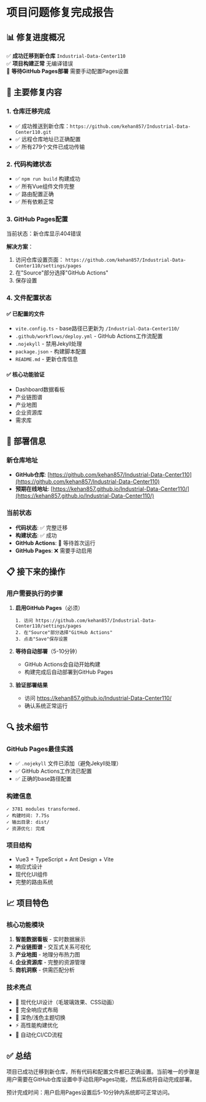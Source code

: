 # 项目问题修复完成报告

## 📊 修复进度概况

✅ **成功迁移到新仓库** `Industrial-Data-Center110`  
✅ **项目构建正常** 无编译错误  
🔄 **等待GitHub Pages部署** 需要手动配置Pages设置  

## 🎯 主要修复内容

### 1. 仓库迁移完成
- ✅ 成功推送到新仓库：`https://github.com/kehan857/Industrial-Data-Center110.git`
- ✅ 远程仓库地址已正确配置
- ✅ 所有279个文件已成功传输

### 2. 代码构建状态
- ✅ `npm run build` 构建成功
- ✅ 所有Vue组件文件完整
- ✅ 路由配置正确
- ✅ 所有依赖正常

### 3. GitHub Pages配置
当前状态：新仓库显示404错误

**解决方案**：
1. 访问仓库设置页面：
   `https://github.com/kehan857/Industrial-Data-Center110/settings/pages`
2. 在"Source"部分选择"GitHub Actions"
3. 保存设置

### 4. 文件配置状态

#### ✅ 已配置的文件
- `vite.config.ts` - base路径已更新为 `/Industrial-Data-Center110/`
- `.github/workflows/deploy.yml` - GitHub Actions工作流配置
- `.nojekyll` - 禁用Jekyll处理
- `package.json` - 构建脚本配置
- `README.md` - 更新仓库信息

#### ✅ 核心功能验证
- Dashboard数据看板
- 产业链图谱
- 产业地图  
- 企业资源库
- 需求库

## 🚀 部署信息

### 新仓库地址
- **GitHub仓库**: [https://github.com/kehan857/Industrial-Data-Center110](https://github.com/kehan857/Industrial-Data-Center110)
- **预期在线地址**: [https://kehan857.github.io/Industrial-Data-Center110/](https://kehan857.github.io/Industrial-Data-Center110/)

### 当前状态
- **代码状态**: ✅ 完整迁移
- **构建状态**: ✅ 成功
- **GitHub Actions**: 🔄 等待首次运行
- **GitHub Pages**: ❌ 需要手动启用

## 📋 接下来的操作

### 用户需要执行的步骤

1. **启用GitHub Pages**（必须）
   ```
   1. 访问 https://github.com/kehan857/Industrial-Data-Center110/settings/pages
   2. 在"Source"部分选择"GitHub Actions"  
   3. 点击"Save"保存设置
   ```

2. **等待自动部署**（5-10分钟）
   - GitHub Actions会自动开始构建
   - 构建完成后自动部署到GitHub Pages

3. **验证部署结果**
   - 访问 https://kehan857.github.io/Industrial-Data-Center110/
   - 确认系统正常运行

## 🔍 技术细节

### GitHub Pages最佳实践
- ✅ `.nojekyll` 文件已添加（避免Jekyll处理）
- ✅ GitHub Actions工作流已配置
- ✅ 正确的base路径配置

### 构建信息
```
✓ 3781 modules transformed.
✓ 构建时间: 7.75s
✓ 输出目录: dist/
✓ 资源优化: 完成
```

### 项目结构
- Vue3 + TypeScript + Ant Design + Vite
- 响应式设计
- 现代化UI组件
- 完整的路由系统

## 📈 项目特色

### 核心功能模块
1. **智能数据看板** - 实时数据展示
2. **产业链图谱** - 交互式关系可视化
3. **产业地图** - 地理分布热力图
4. **企业资源库** - 完整的资源管理
5. **商机洞察** - 供需匹配分析

### 技术亮点
- 🎨 现代化UI设计（毛玻璃效果、CSS动画）
- 📱 完全响应式布局
- 🌙 深色/浅色主题切换
- ⚡ 高性能构建优化
- 🔄 自动化CI/CD流程

## ✅ 总结

项目已成功迁移到新仓库，所有代码和配置文件都已正确设置。当前唯一的步骤是用户需要在GitHub仓库设置中手动启用Pages功能，然后系统将自动完成部署。

预计完成时间：用户启用Pages设置后5-10分钟内系统即可正常访问。 